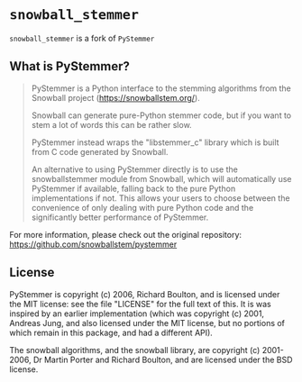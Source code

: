 # `snowball_stemmer`

`snowball_stemmer` is a fork of `PyStemmer`

## What is PyStemmer?

> PyStemmer is a Python interface to the stemming algorithms from the Snowball
project (https://snowballstem.org/).
> 
> Snowball can generate pure-Python stemmer code, but if you want to stem a
lot of words this can be rather slow.
> 
> PyStemmer instead wraps the "libstemmer_c" library which is built from C
code generated by Snowball.
> 
> An alternative to using PyStemmer directly is to use the snowballstemmer
module from Snowball, which will automatically use PyStemmer if available,
falling back to the pure Python implementations if not.  This allows your
users to choose between the convenience of only dealing with pure Python
code and the significantly better performance of PyStemmer.

For more information, please check out the original repository: https://github.com/snowballstem/pystemmer

## License

PyStemmer is copyright (c) 2006, Richard Boulton, and is licensed under the MIT
license: see the file "LICENSE" for the full text of this.  It is was inspired
by an earlier implementation (which was copyright (c) 2001, Andreas Jung, and
also licensed under the MIT license, but no portions of which remain in this
package, and had a different API).

The snowball algorithms, and the snowball library, are copyright (c) 2001-2006,
Dr Martin Porter and Richard Boulton, and are licensed under the BSD license.
